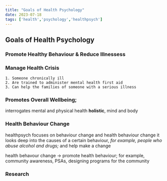 ```yaml
---
title: "Goals of Health Psychology"
date: 2023-07-18
tags: ['health','psychology','healthpsych']
---
```


## Goals of Health Psychology

### Promote Healthy Behaviour & Reduce Illnessess

### Manage Health Crisis
	1. Someone chronically ill 
	2. Are trained to administer mental health first aid
	3. Can help the families of someone with a serious illness

### Promotes Overall Wellbeing;
interrogates mental and physical health
**holistic**, mind and body

### Health Behaviour Change
healthpsych focuses on behaviour change and health behaviour change
	it looks deep into the causes of a certain behaviour,  *for example, people who abuse alcohol and drugs;* 
	and help make a change 
	
health behavour change -> promote health behaviour; for example, community awareness, PSAs, designing programs for the community

### Research

	
